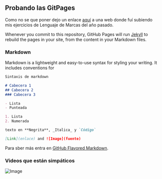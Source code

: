 ## Probando las GitPages
Como no se que poner dejo un enlace [aquí](https://scuesta.neocities.org/) a una web donde fuí subiendo mis ejercicios de Lenguaje de Marcas del año pasado.

Whenever you commit to this repository, GitHub Pages will run [Jekyll](https://jekyllrb.com/) to rebuild the pages in your site, from the content in your Markdown files.

### Markdown

Markdown is a lightweight and easy-to-use syntax for styling your writing. It includes conventions for

```markdown
Sintaxis de markdown

# Cabecera 1
## Cabecera 2
### Cabecera 3

- Lista 
- Punteada

1. Lista
2. Numerada

texto en **Negrita**, _Italica_ y `Código`

[Link](enlace) and ![Image](fuente)
```

Para sber más entra en [GitHub Flavored Markdown](https://guides.github.com/features/mastering-markdown/).

### Videos que están simpáticos

![Image](https://i.ytimg.com/vi/qatmJtIJAPw/hqdefault.jpg?sqp=-oaymwEjCPYBEIoBSFryq4qpAxUIARUAAAAAGAElAADIQj0AgKJDeAE=&rs=AOn4CLDhpWMTEbMl_nCrrV9T53j0wuNuGg)
